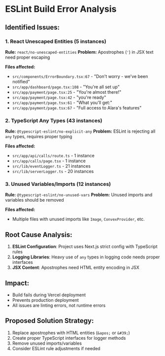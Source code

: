 # ESLint Build Error Analysis

## Identified Issues:

### 1. React Unescaped Entities (5 instances)
**Rule:** `react/no-unescaped-entities`
**Problem:** Apostrophes (`'`) in JSX text need proper escaping

**Files affected:**
- `src/components/ErrorBoundary.tsx:67` - "Don't worry - we've been notified"
- `src/app/dashboard/page.tsx:108` - "You're all set up"  
- `src/app/payment/page.tsx:25` - "You're almost there!"
- `src/app/payment/page.tsx:42` - "you're ready"
- `src/app/payment/page.tsx:61` - "What you'll get:"
- `src/app/payment/page.tsx:67` - "Full access to Alara's features"

### 2. TypeScript Any Types (43 instances)
**Rule:** `@typescript-eslint/no-explicit-any`
**Problem:** ESLint is rejecting all `any` types, requires proper typing

**Files affected:**
- `src/app/api/calls/route.ts` - 1 instance
- `src/app/calls/page.tsx` - 1 instance  
- `src/lib/eventLogger.ts` - 21 instances
- `src/lib/serverLogger.ts` - 20 instances

### 3. Unused Variables/Imports (12 instances)
**Rule:** `@typescript-eslint/no-unused-vars`
**Problem:** Unused imports and variables should be removed

**Files affected:**
- Multiple files with unused imports like `Image`, `ConvexProvider`, etc.

## Root Cause Analysis:

1. **ESLint Configuration**: Project uses Next.js strict config with TypeScript rules
2. **Logging Libraries**: Heavy use of `any` types in logging code needs proper interfaces
3. **JSX Content**: Apostrophes need HTML entity encoding in JSX

## Impact:
- Build fails during Vercel deployment
- Prevents production deployment
- All issues are linting errors, not runtime errors

## Proposed Solution Strategy:
1. Replace apostrophes with HTML entities (`&apos;` or `&#39;`)
2. Create proper TypeScript interfaces for logger methods
3. Remove unused imports/variables
4. Consider ESLint rule adjustments if needed